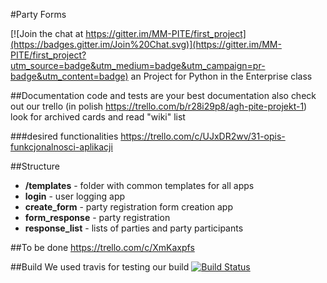 #Party Forms

[![Join the chat at https://gitter.im/MM-PITE/first_project](https://badges.gitter.im/Join%20Chat.svg)](https://gitter.im/MM-PITE/first_project?utm_source=badge&utm_medium=badge&utm_campaign=pr-badge&utm_content=badge)
an Project for Python in the Enterprise class

##Documentation
code and tests are your best documentation
also check out our trello (in polish https://trello.com/b/r28i29p8/agh-pite-projekt-1)
look for archived cards and read "wiki" list

###desired functionalities
https://trello.com/c/UJxDR2wv/31-opis-funkcjonalnosci-aplikacji

##Structure

* __/templates__ - folder with common templates for all apps
* __login__ - user logging app
* __create_form__ - party registration form creation app
* __form_response__ - party registration
* __response_list__ - lists of parties and party participants

##To be done
https://trello.com/c/XmKaxpfs

##Build
We used travis for testing our build
[![Build Status](https://travis-ci.org/MM-PITE/first_project.svg?branch=master)](https://travis-ci.org/MM-PITE/first_project)

